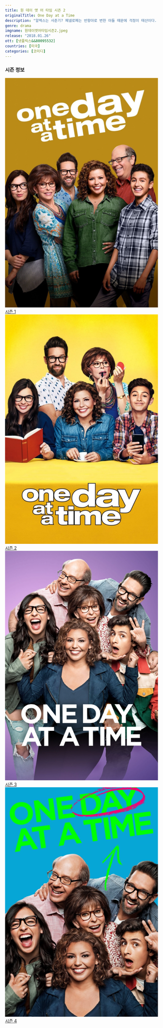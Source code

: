 ```yaml
---
title: 원 데이 앳 어 타임 시즌 2
originalTitle: One Day at a Time
description: "알렉스는 사춘기? 페넬로페는 반항아로 변한 아들 때문에 걱정이 태산이다. 엘레나의 근심거리는 식빵처럼 하얀 피부. 난 자랑스러운 라틴계, 피부색으로 오해하지 말라고!"
genre: drama
imgname: 원데이앳어타임시즌2.jpeg
release: "2018.01.26"
ott: [넷플릭스&&80095532]
countries: [미국]
categories: [코미디]
---
```


### 시즌 정보

<div class="season-list">
<div class="item">
<a href="/drama/원데이앳어타임시즌1" >
<img src="/poster/원데이앳어타임시즌1.jpeg" alt="원데이앳어타임시즌1 포스터 ">
시즌 1</a>
</div>

<div class="item">
<a href="/drama/원데이앳어타임시즌2" >
<img src="/poster/원데이앳어타임시즌2.jpeg" alt="원데이앳어타임시즌2 포스터 ">
시즌 2</a>
</div>

<div class="item">
<a href="/drama/원데이앳어타임시즌3" >
<img src="/poster/원데이앳어타임시즌3.jpeg" alt="원데이앳어타임시즌3 포스터 ">
시즌 3</a>
</div>

<div class="item">
<a href="/drama/원데이앳어타임시즌4" >
<img src="/poster/원데이앳어타임시즌4.jpeg" alt="원데이앳어타임시즌4 포스터 ">
시즌 4</a>
</div>
</div>

